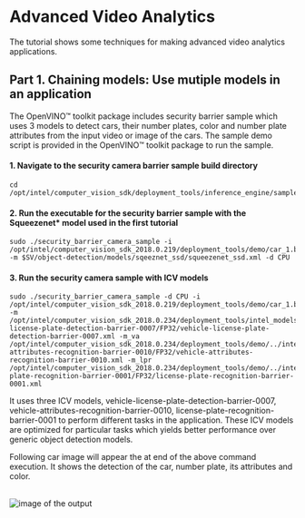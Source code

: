 # Advanced Video Analytics
The tutorial shows some techniques for making advanced video analytics applications.

## Part 1. Chaining models: Use mutiple models in an application

The OpenVINO™ toolkit package includes security barrier sample which uses 3 models to detect cars, their number plates, color and number plate attributes from the input video or image of the cars. The sample demo script is provided in the OpenVINO™ toolkit package to run the sample. 

#### 1. Navigate to the security camera barrier sample build directory

	cd /opt/intel/computer_vision_sdk/deployment_tools/inference_engine/samples/build/intel64/Release
  
#### 2. Run the executable for the security barrier sample with the Squeezenet* model used in the first tutorial

	sudo ./security_barrier_camera_sample -i /opt/intel/computer_vision_sdk_2018.0.219/deployment_tools/demo/car_1.bmp -m $SV/object-detection/models/sqeeznet_ssd/squeezenet_ssd.xml -d CPU

#### 3. Run the security camera sample with ICV models 

    sudo ./security_barrier_camera_sample -d CPU -i /opt/intel/computer_vision_sdk_2018.0.219/deployment_tools/demo/car_1.bmp -m /opt/intel/computer_vision_sdk_2018.0.234/deployment_tools/intel_models/vehicle-license-plate-detection-barrier-0007/FP32/vehicle-license-plate-detection-barrier-0007.xml -m_va /opt/intel/computer_vision_sdk_2018.0.234/deployment_tools/demo/../intel_models/vehicle-attributes-recognition-barrier-0010/FP32/vehicle-attributes-recognition-barrier-0010.xml -m_lpr /opt/intel/computer_vision_sdk_2018.0.234/deployment_tools/demo/../intel_models/license-plate-recognition-barrier-0001/FP32/license-plate-recognition-barrier-0001.xml

It uses three ICV models, vehicle-license-plate-detection-barrier-0007, vehicle-attributes-recognition-barrier-0010, license-plate-recognition-barrier-0001 to perform different tasks in the application. These ICV models are optimized for particular tasks which yields better performance over generic object detection models. 
 
Following car image will appear the at end of the above command execution. It shows the detection of the car, number plate, its attributes and color.  
<br>

![image of the output](https://github.com/intel-iot-devkit/smart-video-workshop/blob/master/images/sampleop.png "car")

<br>
